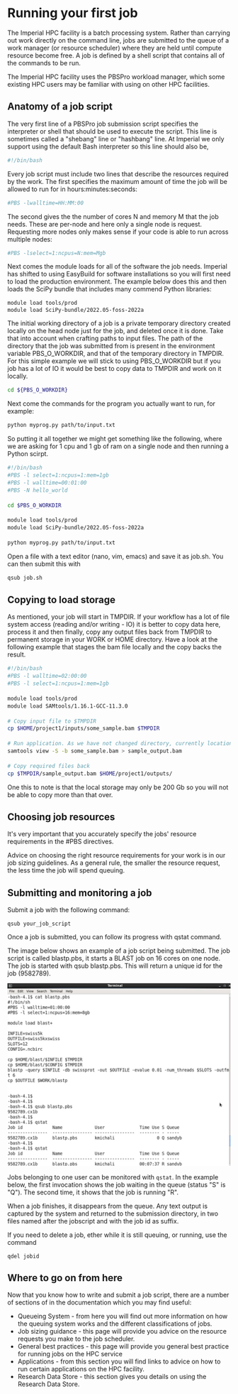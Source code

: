 
# Running your first job

The Imperial HPC facility is a batch processing system. Rather than carrying out work directly on the command line, jobs are submitted to the queue of a work manager (or resource scheduler) where they are held until compute resource become free. A job is defined by a shell script that contains all of the commands to be run.

The Imperial HPC facility uses the PBSPro workload manager, which some existing HPC users may be familiar with using on other HPC facilities.


## Anatomy of a job script

The very first line of a PBSPro job submission script specifies the interpreter or shell that should be used to execute the script. This line is sometimes called a "shebang" line or "hashbang" line. At Imperial we only support using the default Bash interpreter so this line should also be,

```bash
#!/bin/bash
```

Every job script must include two lines that describe the resources required by the work. The first specifies the maximum amount of time the job will be allowed to run for in hours:minutes:seconds:

```bash
#PBS -lwalltime=HH:MM:00
```

The second gives the the number of cores N and memory M that the job needs. These are per-node and here only a single node is request. Requesting more nodes only makes sense if your code is able to run across multiple nodes:

```bash
#PBS -lselect=1:ncpus=N:mem=Mgb
```

Next comes the module loads for all of the software the job needs. Imperial has shifted to using EasyBuild for software installations so you will first need to load the production environment. The example below does this and then loads the SciPy bundle that includes many commend Python libraries:

```
module load tools/prod
module load SciPy-bundle/2022.05-foss-2022a
```

The initial working directory of a job is a private temporary directory created locally on the head node just for the job, and deleted once it is done. Take that into account when crafting paths to input files. The path of the directory that the job was submitted from is present in the environment variable PBS_O_WORKDIR, and that of the temporary directory in TMPDIR. For this simple example we will stick to using PBS_O_WORKDIR but if you job has a lot of IO it would be best to copy data to TMPDIR and work on it locally.

```bash
cd ${PBS_O_WORKDIR}
```

Next come the commands for the program you actually want to run, for example:

```bash
python myprog.py path/to/input.txt
```

So putting it all together we might get something like the following, where we are asking for 1 cpu and 1 gb of ram on a single node and then running a Python scirpt.

```bash
#!/bin/bash
#PBS -l select=1:ncpus=1:mem=1gb
#PBS -l walltime=00:01:00
#PBS -N hello_world
 
cd $PBS_O_WORKDIR
 
module load tools/prod
module load SciPy-bundle/2022.05-foss-2022a
 
python myprog.py path/to/input.txt
```

Open a file with a text editor (nano, vim, emacs) and save it as job.sh. You can then submit this with 

```bash
qsub job.sh
```

## Copying to load storage

As mentioned, your job will start in TMPDIR. If your workflow has a lot of file system access (reading and/or writing - IO) it is better to copy data here, process it and then finally, copy any output files back from TMPDIR to permanent storage in your WORK or HOME directory. Have a look at the following example that stages the bam file locally and the copy backs the result. 

```bash
#!/bin/bash
#PBS -l walltime=02:00:00
#PBS -l select=1:ncpus=1:mem=1gb
  
module load tools/prod
module load SAMtools/1.16.1-GCC-11.3.0
  
# Copy input file to $TMPDIR
cp $HOME/project1/inputs/some_sample.bam $TMPDIR
  
# Run application. As we have not changed directory, currently location is $TMPDIR
samtools view -S -b some_sample.bam > sample_output.bam
  
# Copy required files back
cp $TMPDIR/sample_output.bam $HOME/project1/outputs/
```

One this to note is that the local storage may only be 200 Gb so you will not be able to copy more than that over.

## Choosing job resources

It's very important that you accurately specify the jobs' resource requirements in the #PBS directives.

Advice on choosing the right resource requirements for your work is in our job sizing guidelines. As a general rule, the smaller the resource request, the less time the job will spend queuing.

## Submitting and monitoring a job
Submit a job with the following command:

```console
qsub your_job_script
```

Once a job is submitted, you can follow its progress with qstat command. 

The image below shows an example of a job script being submitted.  The job script is called blastp.pbs, it starts a BLAST job on 16 cores on one node.  The job is started with qsub blastp.pbs. This will return a unique id for the job (9582789). 

![Qsub Blast](img/running-your-first-job-blast.jpg)

Jobs belonging to one user can be monitored with `qstat`. In the example below, the first invocation shows the job waiting in the queue (status "S" is "Q"). The second time, it shows that the job is running "R".

When a job finishes, it disappears from the queue. Any text output is captured by the system and returned to the submission directory, in two files named after the jobscript and with the job id as suffix.

If you need to delete a job, ether while it is still queuing, or running, use the command

```console
qdel jobid
```

## Where to go on from here

Now that you know how to write and submit a job script, there are a number of sections of in the documentation which you may find useful:

* Queueing System - from here you will find out more information on how the queuing system works and the different classifications of jobs. 
* Job sizing guidance - this page will provide you advice on the resource requests you make to the job scheduler.
* General best practices - this page will provide you general best practice for running jobs on the HPC service
* Applications - from this section you will find links to advice on how to run certain applications on the HPC facility.
* Research Data Store - this section gives you details on using the Research Data Store.
